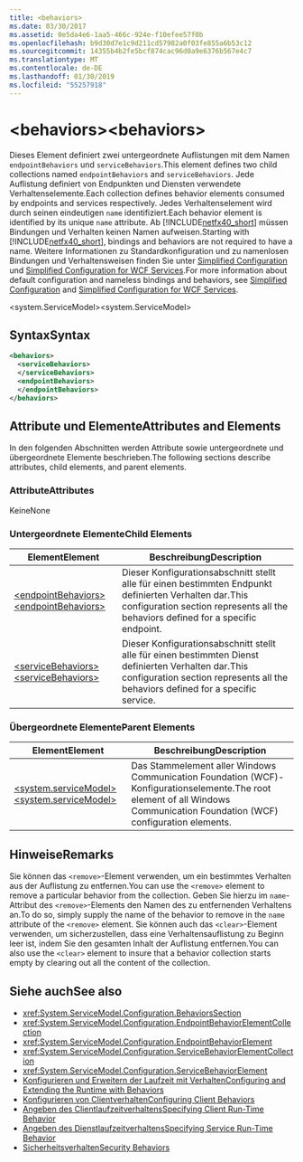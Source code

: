 ```yaml
---
title: <behaviors>
ms.date: 03/30/2017
ms.assetid: 0e5da4e6-1aa5-466c-924e-f10efee57f0b
ms.openlocfilehash: b9d30d7e1c9d211cd57982a0f03fe855a6b53c12
ms.sourcegitcommit: 14355b4b2fe5bcf874cac96d0a9e6376b567e4c7
ms.translationtype: MT
ms.contentlocale: de-DE
ms.lasthandoff: 01/30/2019
ms.locfileid: "55257918"
---
```

# <a name="behaviors"></a><span data-ttu-id="7cedb-101">\<behaviors></span><span class="sxs-lookup"><span data-stu-id="7cedb-101">\<behaviors></span></span>
<span data-ttu-id="7cedb-102">Dieses Element definiert zwei untergeordnete Auflistungen mit dem Namen `endpointBehaviors` und `serviceBehaviors`.</span><span class="sxs-lookup"><span data-stu-id="7cedb-102">This element defines two child collections named `endpointBehaviors` and `serviceBehaviors`.</span></span>  <span data-ttu-id="7cedb-103">Jede Auflistung definiert von Endpunkten und Diensten verwendete Verhaltenselemente.</span><span class="sxs-lookup"><span data-stu-id="7cedb-103">Each collection defines behavior elements consumed by endpoints and services respectively.</span></span> <span data-ttu-id="7cedb-104">Jedes Verhaltenselement wird durch seinen eindeutigen `name` identifiziert.</span><span class="sxs-lookup"><span data-stu-id="7cedb-104">Each behavior element is identified by its unique `name` attribute.</span></span> <span data-ttu-id="7cedb-105">Ab [!INCLUDE[netfx40_short](../../../../../includes/netfx40-short-md.md)] müssen Bindungen und Verhalten keinen Namen aufweisen.</span><span class="sxs-lookup"><span data-stu-id="7cedb-105">Starting with [!INCLUDE[netfx40_short](../../../../../includes/netfx40-short-md.md)], bindings and behaviors are not required to have a name.</span></span> <span data-ttu-id="7cedb-106">Weitere Informationen zu Standardkonfiguration und zu namenlosen Bindungen und Verhaltensweisen finden Sie unter [Simplified Configuration](../../../../../docs/framework/wcf/simplified-configuration.md) und [Simplified Configuration for WCF Services](../../../../../docs/framework/wcf/samples/simplified-configuration-for-wcf-services.md).</span><span class="sxs-lookup"><span data-stu-id="7cedb-106">For more information about default configuration and nameless bindings and behaviors, see [Simplified Configuration](../../../../../docs/framework/wcf/simplified-configuration.md) and [Simplified Configuration for WCF Services](../../../../../docs/framework/wcf/samples/simplified-configuration-for-wcf-services.md).</span></span>  
  
 <span data-ttu-id="7cedb-107">\<system.ServiceModel></span><span class="sxs-lookup"><span data-stu-id="7cedb-107">\<system.ServiceModel></span></span>  
  
## <a name="syntax"></a><span data-ttu-id="7cedb-108">Syntax</span><span class="sxs-lookup"><span data-stu-id="7cedb-108">Syntax</span></span>  
  
```xml  
<behaviors>
  <serviceBehaviors>
  </serviceBehaviors>
  <endpointBehaviors>
  </endpointBehaviors>
</behaviors>
```  
  
## <a name="attributes-and-elements"></a><span data-ttu-id="7cedb-109">Attribute und Elemente</span><span class="sxs-lookup"><span data-stu-id="7cedb-109">Attributes and Elements</span></span>  
 <span data-ttu-id="7cedb-110">In den folgenden Abschnitten werden Attribute sowie untergeordnete und übergeordnete Elemente beschrieben.</span><span class="sxs-lookup"><span data-stu-id="7cedb-110">The following sections describe attributes, child elements, and parent elements.</span></span>  
  
### <a name="attributes"></a><span data-ttu-id="7cedb-111">Attribute</span><span class="sxs-lookup"><span data-stu-id="7cedb-111">Attributes</span></span>  
 <span data-ttu-id="7cedb-112">Keine</span><span class="sxs-lookup"><span data-stu-id="7cedb-112">None</span></span>  
  
### <a name="child-elements"></a><span data-ttu-id="7cedb-113">Untergeordnete Elemente</span><span class="sxs-lookup"><span data-stu-id="7cedb-113">Child Elements</span></span>  
  
|<span data-ttu-id="7cedb-114">Element</span><span class="sxs-lookup"><span data-stu-id="7cedb-114">Element</span></span>|<span data-ttu-id="7cedb-115">Beschreibung</span><span class="sxs-lookup"><span data-stu-id="7cedb-115">Description</span></span>|  
|-------------|-----------------|  
|[<span data-ttu-id="7cedb-116">\<endpointBehaviors></span><span class="sxs-lookup"><span data-stu-id="7cedb-116">\<endpointBehaviors></span></span>](../../../../../docs/framework/configure-apps/file-schema/wcf/endpointbehaviors.md)|<span data-ttu-id="7cedb-117">Dieser Konfigurationsabschnitt stellt alle für einen bestimmten Endpunkt definierten Verhalten dar.</span><span class="sxs-lookup"><span data-stu-id="7cedb-117">This configuration section represents all the behaviors defined for a specific endpoint.</span></span>|  
|[<span data-ttu-id="7cedb-118">\<serviceBehaviors></span><span class="sxs-lookup"><span data-stu-id="7cedb-118">\<serviceBehaviors></span></span>](../../../../../docs/framework/configure-apps/file-schema/wcf/servicebehaviors.md)|<span data-ttu-id="7cedb-119">Dieser Konfigurationsabschnitt stellt alle für einen bestimmten Dienst definierten Verhalten dar.</span><span class="sxs-lookup"><span data-stu-id="7cedb-119">This configuration section represents all the behaviors defined for a specific service.</span></span>|  
  
### <a name="parent-elements"></a><span data-ttu-id="7cedb-120">Übergeordnete Elemente</span><span class="sxs-lookup"><span data-stu-id="7cedb-120">Parent Elements</span></span>  
  
|<span data-ttu-id="7cedb-121">Element</span><span class="sxs-lookup"><span data-stu-id="7cedb-121">Element</span></span>|<span data-ttu-id="7cedb-122">Beschreibung</span><span class="sxs-lookup"><span data-stu-id="7cedb-122">Description</span></span>|  
|-------------|-----------------|  
|[<span data-ttu-id="7cedb-123">\<system.serviceModel></span><span class="sxs-lookup"><span data-stu-id="7cedb-123">\<system.serviceModel></span></span>](../../../../../docs/framework/configure-apps/file-schema/wcf/system-servicemodel.md)|<span data-ttu-id="7cedb-124">Das Stammelement aller Windows Communication Foundation (WCF)-Konfigurationselemente.</span><span class="sxs-lookup"><span data-stu-id="7cedb-124">The root element of all Windows Communication Foundation (WCF) configuration elements.</span></span>|  
  
## <a name="remarks"></a><span data-ttu-id="7cedb-125">Hinweise</span><span class="sxs-lookup"><span data-stu-id="7cedb-125">Remarks</span></span>  
 <span data-ttu-id="7cedb-126">Sie können das `<remove>`-Element verwenden, um ein bestimmtes Verhalten aus der Auflistung zu entfernen.</span><span class="sxs-lookup"><span data-stu-id="7cedb-126">You can use the `<remove>` element to remove a particular behavior from the collection.</span></span> <span data-ttu-id="7cedb-127">Geben Sie hierzu im `name`-Attribut des `<remove>`-Elements den Namen des zu entfernenden Verhaltens an.</span><span class="sxs-lookup"><span data-stu-id="7cedb-127">To do so, simply supply the name of the behavior to remove in the `name` attribute of the `<remove>` element.</span></span>  <span data-ttu-id="7cedb-128">Sie können auch das `<clear>`-Element verwenden, um sicherzustellen, dass eine Verhaltensauflistung zu Beginn leer ist, indem Sie den gesamten Inhalt der Auflistung entfernen.</span><span class="sxs-lookup"><span data-stu-id="7cedb-128">You can also use the `<clear>` element to insure that a behavior collection starts empty by clearing out all the content of the collection.</span></span>  
  
## <a name="see-also"></a><span data-ttu-id="7cedb-129">Siehe auch</span><span class="sxs-lookup"><span data-stu-id="7cedb-129">See also</span></span>
- <xref:System.ServiceModel.Configuration.BehaviorsSection>
- <xref:System.ServiceModel.Configuration.EndpointBehaviorElementCollection>
- <xref:System.ServiceModel.Configuration.EndpointBehaviorElement>
- <xref:System.ServiceModel.Configuration.ServiceBehaviorElementCollection>
- <xref:System.ServiceModel.Configuration.ServiceBehaviorElement>
- [<span data-ttu-id="7cedb-130">Konfigurieren und Erweitern der Laufzeit mit Verhalten</span><span class="sxs-lookup"><span data-stu-id="7cedb-130">Configuring and Extending the Runtime with Behaviors</span></span>](../../../../../docs/framework/wcf/extending/configuring-and-extending-the-runtime-with-behaviors.md)
- [<span data-ttu-id="7cedb-131">Konfigurieren von Clientverhalten</span><span class="sxs-lookup"><span data-stu-id="7cedb-131">Configuring Client Behaviors</span></span>](../../../../../docs/framework/wcf/configuring-client-behaviors.md)
- [<span data-ttu-id="7cedb-132">Angeben des Clientlaufzeitverhaltens</span><span class="sxs-lookup"><span data-stu-id="7cedb-132">Specifying Client Run-Time Behavior</span></span>](../../../../../docs/framework/wcf/specifying-client-run-time-behavior.md)
- [<span data-ttu-id="7cedb-133">Angeben des Dienstlaufzeitverhaltens</span><span class="sxs-lookup"><span data-stu-id="7cedb-133">Specifying Service Run-Time Behavior</span></span>](../../../../../docs/framework/wcf/specifying-service-run-time-behavior.md)
- [<span data-ttu-id="7cedb-134">Sicherheitsverhalten</span><span class="sxs-lookup"><span data-stu-id="7cedb-134">Security Behaviors</span></span>](../../../../../docs/framework/wcf/feature-details/security-behaviors-in-wcf.md)
